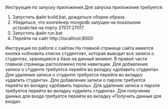Инструкция по запуску приложения
Для запуска приложения требуется:
1.	Запустить файл build.bat, дождаться сборки образа
2.	Убедиться, что контейнер mongodb запущен на локальном устройстве на порту 27017:27017
3.	Запустить файл run.bat
4.	Перейти на сайт http://localhost:8000

Инструкция по работе с сайтом
На главной странице сайта имеется кнопка «обновить список студентов», которая выводит все записи о студентах, хранящиеся в базе на данный момент.
В правой части главной страницы расположено поле навигации.
Для добавления записи о студенте требуется перейти во вкладку «добавить студента».
Для удаления записи о студенте требуется перейти во вкладку «удалить студента».
Для добавления записи о пароле требуется перейти во вкладку «добавить пароль».
Для удаления записи о пароле требуется перейти во вкладку «удалить студента».
Для получения данных для входа требуется перейти во вкладку «Получить данные для входа».
